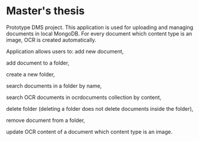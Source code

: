 # Master's thesis

Prototype DMS project.
This application is used for uploading and managing documents in local MongoDB.
For every document which content type is an image, OCR is created automatically.

Application allows users to:
  add new document,

  add document to a folder,

  create a new folder,

  search documents in a folder by name,

  search OCR documents in ocrdocuments collection by content,

  delete folder (deleting a folder does not delete documents inside the folder),

  remove document from a folder,

  update OCR content of a document which content type is an image.
